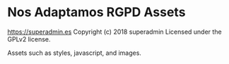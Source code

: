# Nos Adaptamos RGPD Assets #
https://superadmin.es
Copyright (c) 2018 superadmin
Licensed under the GPLv2 license.

Assets such as styles, javascript, and images.